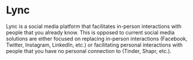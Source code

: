 # Lync

Lync is a social media platform that facilitates in-person interactions with people that you already know. This is opposed to current social media solutions are either focused on replacing in-person interactions (Facebook, Twitter, Instagram, LinkedIn, etc.) or facilitating personal interactions with people that you have no personal connection to (Tinder, Shapr, etc.).

